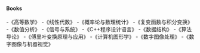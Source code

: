 #### Books
-《高等数学》
-《线性代数》
-《概率论与数理统计》
-《复变函数与积分变换》
-《数值分析》
-《信号与系统》
-《C++程序设计语言》
-《数据结构》
-《算法导论》
-《傅里叶变换原理与应用》
-《计算机图形学》
-《数字图像处理》
-《数字图像与机器视觉》
